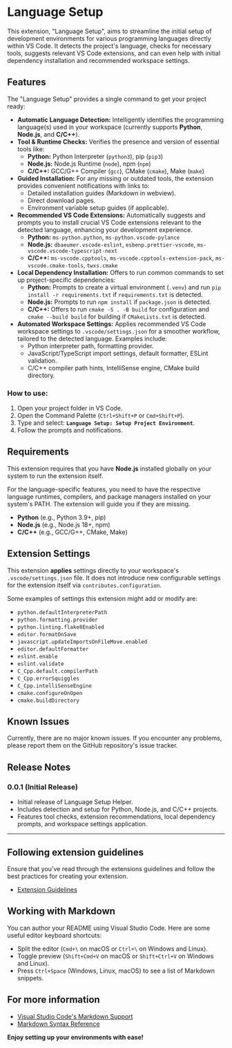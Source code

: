 # Language Setup

This extension, "Language Setup", aims to streamline the initial setup of development environments for various programming languages directly within VS Code. It detects the project's language, checks for necessary tools, suggests relevant VS Code extensions, and can even help with initial dependency installation and recommended workspace settings.

## Features

The "Language Setup" provides a single command to get your project ready:

* **Automatic Language Detection:** Intelligently identifies the programming language(s) used in your workspace (currently supports **Python**, **Node.js**, and **C/C++**).
* **Tool & Runtime Checks:** Verifies the presence and version of essential tools like:
    * **Python:** Python Interpreter (`python3`), pip (`pip3`)
    * **Node.js:** Node.js Runtime (`node`), npm (`npm`)
    * **C/C++:** GCC/G++ Compiler (`gcc`), CMake (`cmake`), Make (`make`)
* **Guided Installation:** For any missing or outdated tools, the extension provides convenient notifications with links to:
    * Detailed installation guides (Markdown in webview).
    * Direct download pages.
    * Environment variable setup guides (if applicable).
* **Recommended VS Code Extensions:** Automatically suggests and prompts you to install crucial VS Code extensions relevant to the detected language, enhancing your development experience.
    * **Python:** `ms-python.python`, `ms-python.vscode-pylance`
    * **Node.js:** `dbaeumer.vscode-eslint`, `esbenp.prettier-vscode`, `ms-vscode.vscode-typescript-next`
    * **C/C++:** `ms-vscode.cpptools`, `ms-vscode.cpptools-extension-pack`, `ms-vscode.cmake-tools`, `twxs.cmake`
* **Local Dependency Installation:** Offers to run common commands to set up project-specific dependencies:
    * **Python:** Prompts to create a virtual environment (`.venv`) and run `pip install -r requirements.txt` if `requirements.txt` is detected.
    * **Node.js:** Prompts to run `npm install` if `package.json` is detected.
    * **C/C++:** Offers to run `cmake -S . -B build` for configuration and `cmake --build build` for building if `CMakeLists.txt` is detected.
* **Automated Workspace Settings:** Applies recommended VS Code workspace settings to `.vscode/settings.json` for a smoother workflow, tailored to the detected language. Examples include:
    * Python interpreter path, formatting provider.
    * JavaScript/TypeScript import settings, default formatter, ESLint validation.
    * C/C++ compiler path hints, IntelliSense engine, CMake build directory.

### How to use:

1.  Open your project folder in VS Code.
2.  Open the Command Palette (`Ctrl+Shift+P` or `Cmd+Shift+P`).
3.  Type and select: **`Language Setup: Setup Project Environment`**.
4.  Follow the prompts and notifications.

## Requirements

This extension requires that you have **Node.js** installed globally on your system to run the extension itself.

For the language-specific features, you need to have the respective language runtimes, compilers, and package managers installed on your system's PATH. The extension will guide you if they are missing.

* **Python** (e.g., Python 3.9+, pip)
* **Node.js** (e.g., Node.js 18+, npm)
* **C/C++** (e.g., GCC/G++, CMake, Make)

## Extension Settings

This extension **applies** settings directly to your workspace's `.vscode/settings.json` file. It does not introduce new configurable settings for the extension itself via `contributes.configuration`.

Some examples of settings this extension might add or modify are:

* `python.defaultInterpreterPath`
* `python.formatting.provider`
* `python.linting.flake8Enabled`
* `editor.formatOnSave`
* `javascript.updateImportsOnFileMove.enabled`
* `editor.defaultFormatter`
* `eslint.enable`
* `eslint.validate`
* `C_Cpp.default.compilerPath`
* `C_Cpp.errorSquiggles`
* `C_Cpp.intelliSenseEngine`
* `cmake.configureOnOpen`
* `cmake.buildDirectory`

## Known Issues

Currently, there are no major known issues. If you encounter any problems, please report them on the GitHub repository's issue tracker.

## Release Notes

### 0.0.1 (Initial Release)

* Initial release of Language Setup Helper.
* Includes detection and setup for Python, Node.js, and C/C++ projects.
* Features tool checks, extension recommendations, local dependency prompts, and workspace settings application.

---

## Following extension guidelines

Ensure that you've read through the extensions guidelines and follow the best practices for creating your extension.

* [Extension Guidelines](https://code.visualstudio.com/api/references/extension-guidelines)

## Working with Markdown

You can author your README using Visual Studio Code. Here are some useful editor keyboard shortcuts:

* Split the editor (`Cmd+\` on macOS or `Ctrl+\` on Windows and Linux).
* Toggle preview (`Shift+Cmd+V` on macOS or `Shift+Ctrl+V` on Windows and Linux).
* Press `Ctrl+Space` (Windows, Linux, macOS) to see a list of Markdown snippets.

## For more information

* [Visual Studio Code's Markdown Support](http://code.visualstudio.com/docs/languages/markdown)
* [Markdown Syntax Reference](https://help.github.com/articles/markdown-basics/)

**Enjoy setting up your environments with ease!**